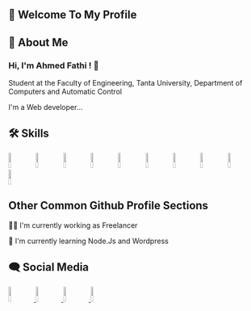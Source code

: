 ## 👋 Welcome To My Profile

## 🚀 About Me

### Hi, I'm Ahmed Fathi ! 👋

Student at the Faculty of Engineering, Tanta University, Department of Computers and Automatic Control

I'm a Web developer...

## 🛠 Skills

<img width='10%'  height='30px' src='https://img.shields.io/badge/html5-%23E34F26.svg?style=for-the-badge&logo=html5&logoColor=white'/> <img  width='10%' height='30px'  src='https://img.shields.io/badge/css3-%231572B6.svg?style=for-the-badge&logo=css3&logoColor=white'/> <img width='10%' height='30px'  src='https://img.shields.io/badge/javascript-%23323330.svg?style=for-the-badge&logo=javascript&logoColor=%23F7DF1E'/> <img  width='10%' height='30px'  src='https://img.shields.io/badge/bootstrap-%23563D7C.svg?style=for-the-badge&logo=bootstrap&logoColor=white'/> <img width='10%' height='30px'  src='https://img.shields.io/badge/SASS-hotpink.svg?style=for-the-badge&logo=SASS&logoColor=white'/> <img  width='10%' height='30px'  src='https://img.shields.io/badge/react-%2320232a.svg?style=for-the-badge&logo=react&logoColor=%2361DAFB'/> <img width='10%' height='30px' src='https://img.shields.io/badge/php-%23777BB4.svg?style=for-the-badge&logo=php&logoColor=white'/> <img  width='10%' height='30px' src='https://img.shields.io/badge/mysql-%2300f.svg?style=for-the-badge&logo=mysql&logoColor=white'/> <img width='10%' height='30px' src='https://img.shields.io/badge/git-%23F05033.svg?style=for-the-badge&logo=git&logoColor=white'/> <img  width='10%' height='30px' src='https://img.shields.io/badge/github-%23121011.svg?style=for-the-badge&logo=github&logoColor=white'/>

## Other Common Github Profile Sections
👩‍💻 I'm currently working as Freelancer

🧠 I'm currently learning Node.Js and Wordpress

## 🗨 Social Media
<a href='https://www.facebook.com/profile.php?id=100086581486734'><img width='10%' height='30px' src='https://img.shields.io/badge/Facebook-%231877F2.svg?style=for-the-badge&logo=Facebook&logoColor=white'/>
<a/>
<a href='linkedin.com/in/ahmed-fathi-1a4593247/'><img width='10%' height='30px' src='https://img.shields.io/badge/linkedin-%230077B5.svg?style=for-the-badge&logo=linkedin&logoColor=white'/>
<a/>
<a href='https://api.whatsapp.com/send/?phone=201557979376&text&type=phone_number&app_absent=0'><img width='10%' height='30px' src='https://img.shields.io/badge/WhatsApp-25D366?style=for-the-badge&logo=whatsapp&logoColor=white'/>
<a/>
<a href='https://ahmedfathiaboelanin.github.io/portfolio/'><img width='10%' height='30px' src='https://img.shields.io/badge/Portfolio-%23000000.svg?style=for-the-badge&logo=firefox&logoColor=#FF7139'/>
<a/>
